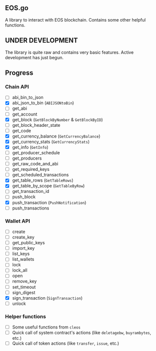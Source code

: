## EOS.go

A library to interact with EOS blockchain. Contains some other helpful functions.

## UNDER DEVELOPMENT

The library is quite raw and contains very basic features. Active development has just begun.

## Progress

### Chain API

- [ ] abi_bin_to_json
- [x] abi_json_to_bin (`ABIJSONtoBin`)
- [ ] get_abi
- [ ] get_account
- [x] get_block (`GetBlockByNumber` & `GetBlockByID`)
- [ ] get_block_header_state
- [ ] get_code
- [x] get_currency_balance (`GetCurrencyBalance`)
- [x] get_currency_stats (`GetCurrencyStats`)
- [x] get_info (`GetInfo`)
- [ ] get_producer_schedule
- [ ] get_producers
- [ ] get_raw_code_and_abi
- [ ] get_required_keys
- [ ] get_scheduled_transactions
- [x] get_table_rows (`GetTableRows`)
- [x] get_table_by_scope (`GetTableByRow`)
- [ ] get_transaction_id
- [ ] push_block
- [x] push_transaction (`PushNotification`)
- [ ] push_transactions

### Wallet API

- [ ] create
- [ ] create_key
- [ ] get_public_keys
- [ ] import_key
- [ ] list_keys
- [ ] list_wallets
- [ ] lock
- [ ] lock_all
- [ ] open
- [ ] remove_key
- [ ] set_timeout
- [ ] sign_digest
- [x] sign_transaction (`SignTransaction`)
- [ ] unlock

### Helper functions

- [ ] Some useful functions from `cleos`
- [ ] Quick call of system contract's actions (like `deletagebw`, `buyrambytes`, etc.)
- [ ] Quick call of token actions (like `transfer`, `issue`, etc.)
